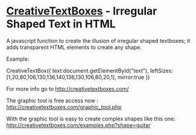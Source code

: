 [CreativeTextBoxes](http://creativetextboxes.com/) - Irregular Shaped Text in HTML
==================================================

A javascript function to create the illusion of irregular shaped textboxes; it adds transparent HTML elements to create any shape.

Example:

CreativeTextBox({
	text:document.getElementById("text"),
	leftSizes:[1,20,80,106,130,136,140,136,130,106,80,20,1],
	mirror:true
})

For more info go to http://creativetextboxes.com/

The graphic tool is free access now : http://creativetextboxes.com/graphic_tool.php

With the graphic tool is easy to create complex shapes like this one: http://creativetextboxes.com/examples.php?shape=guitar